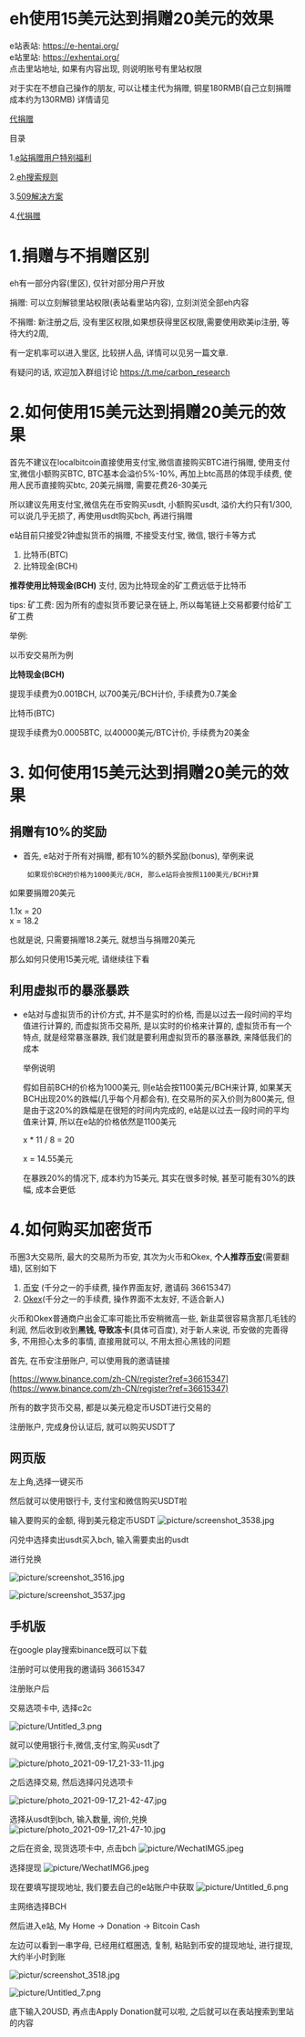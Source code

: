 # eh使用15美元达到捐赠20美元的效果

e站表站: https://e-hentai.org/ </br>
e站里站: https://exhentai.org/ </br>
点击里站地址, 如果有内容出现, 则说明账号有里站权限

对于实在不想自己操作的朋友, 可以让楼主代为捐赠, 铜星180RMB(自己立刻捐赠成本约为130RMB)
详情请见</br>

[代捐赠](https://github.com/kk9448/ehDonate/blob/main/代捐赠.md)

目录

1.[e站捐赠用户特别福利](https://github.com/kk9448/ehDonate/blob/main/eh捐赠用户特别福利.md)

2.[eh搜索规则](https://github.com/kk9448/ehDonate/blob/main/eh搜索规则.md)

3.[509解决方案](https://github.com/kk9448/ehDonate/blob/main/509解决方案.md)

4.[代捐赠](https://github.com/kk9448/ehDonate/blob/main/代捐赠.md)


# 1.捐赠与不捐赠区别

eh有一部分内容(里区), 仅针对部分用户开放

捐赠: 可以立刻解锁里站权限(表站看里站内容), 立刻浏览全部eh内容

不捐赠: 新注册之后, 没有里区权限,如果想获得里区权限,需要使用欧美ip注册, 等待大约2周,    

有一定机率可以进入里区, 比较拼人品, 详情可以见另一篇文章.

有疑问的话, 欢迎加入群组讨论
https://t.me/carbon_research

# 2.如何使用15美元达到捐赠20美元的效果

首先不建议在localbitcoin直接使用支付宝,微信直接购买BTC进行捐赠, 使用支付宝,微信小额购买BTC, BTC基本会溢价5%-10%, 再加上btc高昂的体现手续费, 使用人民币直接购买btc, 20美元捐赠, 需要花费26-30美元

所以建议先用支付宝,微信先在币安购买usdt, 小额购买usdt, 溢价大约只有1/300, 可以说几乎无损了, 再使用usdt购买bch, 再进行捐赠

e站目前只接受2钟虚拟货币的捐赠, 不接受支付宝, 微信, 银行卡等方式

1. 比特币(BTC)
2. 比特现金(BCH)

**推荐使用比特现金(BCH)** 支付, 因为比特现金的矿工费远低于比特币

tips: 矿工费: 因为所有的虚拟货币要记录在链上, 所以每笔链上交易都要付给矿工矿工费

举例:

以币安交易所为例

**比特现金(BCH)**

提现手续费为0.001BCH, 以700美元/BCH计价, 手续费为0.7美金

比特币(BTC)

提现手续费为0.0005BTC, 以40000美元/BTC计价, 手续费为20美金

# 3. 如何使用15美元达到捐赠20美元的效果

## 捐赠有10%的奖励

- 首先, e站对于所有对捐赠, 都有10%的额外奖励(bonus), 举例来说

       如果现价BCH的价格为1000美元/BCH, 那么e站将会按照1100美元/BCH计算

 如果要捐赠20美元

 1.1x = 20</br>   x = 18.2

 也就是说, 只需要捐赠18.2美元, 就想当与捐赠20美元

 那么如何只使用15美元呢, 请继续往下看

## 利用虚拟币的暴涨暴跌

- e站对与虚拟货币的计价方式, 并不是实时的价格, 而是以过去一段时间的平均值进行计算的, 而虚拟货币交易所, 是以实时的价格来计算的, 虚拟货币有一个特点, 就是经常暴涨暴跌, 我们就是要利用虚拟货币的暴涨暴跌, 来降低我们的成本

    举例说明

    假如目前BCH的价格为1000美元, 则e站会按1100美元/BCH来计算, 如果某天BCH出现20%的跌幅(几乎每个月都会有), 在交易所的买入价则为800美元, 但是由于这20%的跌幅是在很短的时间内完成的, e站是以过去一段时间的平均值来计算, 所以在e站的价格依然是1100美元

    x * 11 / 8 = 20

    x = 14.55美元

    在暴跌20%的情况下, 成本约为15美元, 其实在很多时候, 甚至可能有30%的跌幅, 成本会更低

# 4.如何购买加密货币

币圈3大交易所, 最大的交易所为币安, 其次为火币和Okex, **个人推荐[币安](https://www.binance.com/zh-CN/register?ref=36615347)**(需要翻墙), 区别如下

1. [币安](https://www.binance.com/zh-CN/register?ref=36615347) (千分之一的手续费, 操作界面友好, 邀请码 36615347)
2. [Okex](https://www.ouyi.cc/join/2260323)(千分之一的手续费, 操作界面不太友好, 不适合新人)

火币和Okex普通商户出金汇率可能比币安稍微高一些, 新韭菜很容易贪那几毛钱的利润, 然后收到收到**黑钱, 导致冻卡**(具体可百度), 对于新人来说, 币安做的完善得多, 不用担心太多的事情, 直接用就可以, 不用太担心黑钱的问题

首先, 在币安注册账户, 可以使用我的邀请链接

[https://www.binance.com/zh-CN/register?ref=36615347](https://www.binance.com/zh-CN/register?ref=36615347)

所有的数字货币交易, 都是以美元稳定币USDT进行交易的

注册账户, 完成身份认证后, 就可以购买USDT了

## 网页版

左上角,选择一键买币

然后就可以使用银行卡, 支付宝和微信购买USDT啦

输入要购买的金额, 得到美元稳定币USDT
![picture/screenshot_3538.jpg](picture/screenshot_3538.jpg)

闪兑中选择卖出usdt买入bch, 输入需要卖出的usdt

进行兑换

![picture/screenshot_3516.jpg](picture/screenshot_3534.jpg)

![picture/screenshot_3537.jpg](picture/screenshot_3537.jpg)



## 手机版

在google play搜索binance既可以下载

注册时可以使用我的邀请码 36615347

注册账户后

交易选项卡中, 选择c2c

![picture/Untitled_3.png](picture/Untitled_3.png)

就可以使用银行卡,微信,支付宝,购买usdt了

![picture/photo_2021-09-17_21-33-11.jpg](picture/photo_2021-09-17_21-33-11.jpg)


之后选择交易, 然后选择闪兑选项卡

![picture/photo_2021-09-17_21-42-47.jpg](picture/photo_2021-09-17_21-42-47.jpg)

选择从usdt到bch, 输入数量, 询价,兑换
![picture/photo_2021-09-17_21-47-10.jpg](picture/photo_2021-09-17_21-47-10.jpg)

之后在资金, 现货选项卡中, 点击bch
![picture/WechatIMG5.jpeg](picture/WechatIMG5.jpeg)

选择提现
![picture/WechatIMG6.jpeg](picture/WechatIMG6.jpeg)

现在要填写提现地址, 我们要去自己的e站账户中获取
![picture/Untitled_6.png](picture/Untitled_6.png)

主网络选择BCH

然后进入e站, My Home → Donation → Bitcoin Cash 

左边可以看到一串字母, 已经用红框圈选, 复制, 粘贴到币安的提现地址, 进行提现, 大约半小时到账

![pictur/screenshot_3518.jpg](picture/screenshot_3518.jpg)

![picture/Untitled_7.png](picture/Untitled_7.png)

底下输入20USD, 再点击Apply Donation就可以啦, 之后就可以在表站搜索到里站的内容

